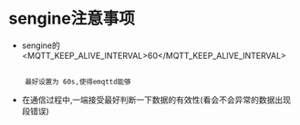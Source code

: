 
# sengine注意事项

- sengine的 <MQTT_KEEP_ALIVE_INTERVAL>60</MQTT_KEEP_ALIVE_INTERVAL>

```shell
    
    最好设置为 60s,使得emqttd能够

```

- 在通信过程中,一端接受最好判断一下数据的有效性(看会不会异常的数据出现段错误)


